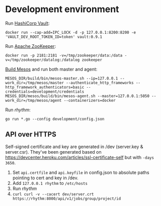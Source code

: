 # Development environment

Run [HashiCorp Vault](https://www.vaultproject.io/):
```
docker run --cap-add=IPC_LOCK -d -p 127.0.0.1:8200:8200 -e 'VAULT_DEV_ROOT_TOKEN_ID=token' vault:0.9.1
```

Run [Apache ZooKeeper](https://zookeeper.apache.org/):
```
docker run -p 2181:2181 -v=/tmp/zookeeper/data:/data -v=/tmp/zookeeper/datalog:/datalog zookeeper
```

[Build Mesos](https://mesos.apache.org/documentation/latest/building/) and run both master and agent:
```
MESOS_DIR/build/bin/mesos-master.sh --ip=127.0.0.1 --work_dir=/tmp/mesos/master --authenticate_http_frameworks --http_framework_authenticators=basic --credentials=development/credentials
MESOS_DIR/mesos/build/bin/mesos-agent.sh --master=127.0.0.1:5050 --work_dir=/tmp/mesos/agent --containerizers=docker
```

Run *rhythm*:
```
go run *.go --config development/config.json
```

## API over HTTPS

Self-signed certificate and key are generated in /dev (server.key & server.csr).
They've been generated based on https://devcenter.heroku.com/articles/ssl-certificate-self but with `-days 3650`.


1. Set `api.certfile` and `api.keyfile` in config.json to absolute paths pointing to cert and key in /dev.
2. Add `127.0.0.1 rhythm` to `/etc/hosts`
3. Run *rhythm*
4. `curl curl -v --cacert dev/server.crt https://rhythm:8000/api/v1/jobs/group/project/id`
